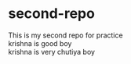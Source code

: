 # second-repo
This is my second repo for practice
<br>
krishna is good boy
<br>
krishna is very chutiya boy